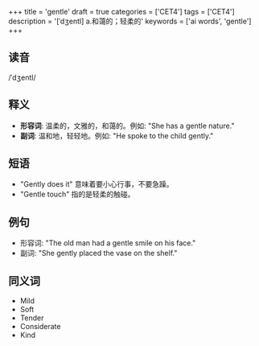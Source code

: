 +++
title = 'gentle'
draft = true
categories = ['CET4']
tags = ['CET4']
description = '[ˈdʒentl] a.和蔼的；轻柔的'
keywords = ['ai words', 'gentle']
+++

## 读音
/ˈdʒentl/

## 释义
- **形容词**: 温柔的，文雅的，和蔼的。例如: "She has a gentle nature."
- **副词**: 温和地，轻轻地。例如: "He spoke to the child gently."

## 短语
- "Gently does it" 意味着要小心行事，不要急躁。
- "Gentle touch" 指的是轻柔的触碰。

## 例句
- 形容词: "The old man had a gentle smile on his face."
- 副词: "She gently placed the vase on the shelf."

## 同义词
- Mild
- Soft
- Tender
- Considerate
- Kind
